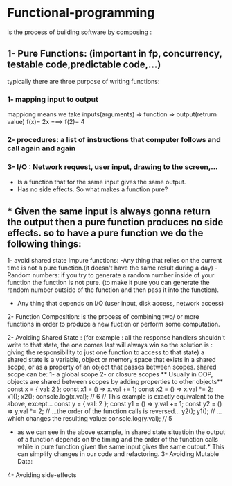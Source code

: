 # Functional-programming 
is the process of building software by composing : 
## 1-  Pure Functions: (important in fp, concurrency, testable code,predictable code,...)
typically there are three purpose of writing functions: 
### 1- mapping input to output
mappiong means we take inputs(arguments) => function => output(retrurn value)
f(x)= 2x  ===>  f(2)= 4 
### 2- procedures: a list of instructions that computer follows and call again and again
### 3- I/O : Network request, user input, drawing to the screen,...
 - Is a function that for the same input gives the same output. 
- Has no side effects.
So what makes a function pure? 
 ## * Given the same input is always gonna return the output then a pure function produces no side effects. so to have a pure function we do the following things: 
1- avoid shared state
Impure functions: 
-Any thing that relies on the current time is not a pure function.(it doesn't have the same result during a day)
-Random numbers: if you try to generate a random number inside of your function the function is not pure. (to make it pure you can generate the random number outside of the function and then pass it into the function).
- Any thing that depends on I/O (user input, disk access, network access)

2- Function Composition:
is the process of combining two/ or more functions in order to produce a new fuction or perform some computation. 

2- Avoiding Shared State :
(for example : all the response handlers shouldn't write to that state, the one comes last will always win so the solution is : giving the responsibility to just one function to access to that state)
a shared state is a variable, object or memory space that exists in a shared scope, or as a property of an object that passes between scopes.
shared scope can be:  1- a global scope 2- or closure scopes
** Usually in OOP, objects are shared between scopes by adding properties to other objects**
const x = {
  val: 2
};
const x1 = () => x.val += 1;
const x2 = () => x.val *= 2;
x1();
x2();
console.log(x.val); // 6
// This example is exactly equivalent to the above, except...
const y = {
  val: 2
};
const y1 = () => y.val += 1;
const y2 = () => y.val *= 2;
// ...the order of the function calls is reversed...
y2();
y1();
// ... which changes the resulting value:
console.log(y.val); // 5
* as we can see in the above example, in shared state situatioin the output of a function depends on the timing and the order of the function calls  while in pure function given the same input gives the same output.* This can simplify changes in our code and refactoring.
3- Avoiding Mutable Data: 


4- Avoiding side-effects
